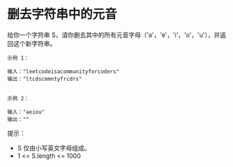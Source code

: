 # 删去字符串中的元音

给你一个字符串 S，请你删去其中的所有元音字母（'a'，'e'，'i'，'o'，'u'），并返回这个新字符串。


```
示例 1：

输入："leetcodeisacommunityforcoders"
输出："ltcdscmmntyfrcdrs"


示例 2：

输入："aeiou"
输出：""
```

提示：

  - S 仅由小写英文字母组成。
  - 1 <= S.length <= 1000